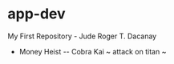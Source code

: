 # app-dev
My First Repository - Jude Roger T. Dacanay
- Money Heist
-- Cobra Kai
~ attack on titan ~
